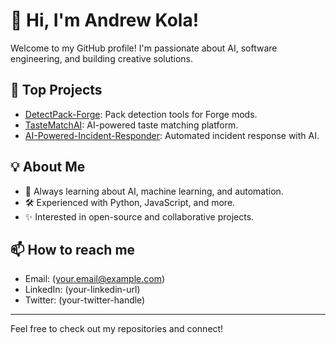 # 👋 Hi, I'm Andrew Kola!

Welcome to my GitHub profile! I'm passionate about AI, software engineering, and building creative solutions.

## 🚀 Top Projects
- [DetectPack-Forge](https://github.com/andrewkolagit/DetectPack-Forge): Pack detection tools for Forge mods.
- [TasteMatchAI](https://github.com/andrewkolagit/TasteMatchAI): AI-powered taste matching platform.
- [AI-Powered-Incident-Responder](https://github.com/andrewkolagit/AI-Powered-Incident-Responder): Automated incident response with AI.

## 💡 About Me
- 🌱 Always learning about AI, machine learning, and automation.
- 🛠️ Experienced with Python, JavaScript, and more.
- ✨ Interested in open-source and collaborative projects.

## 📫 How to reach me
- Email: (your.email@example.com)
- LinkedIn: (your-linkedin-url)
- Twitter: (your-twitter-handle)

---

Feel free to check out my repositories and connect!
